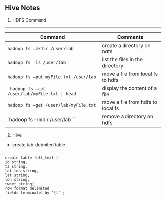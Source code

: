 ## Hive Notes

1. HDFS Command
---

Command|Comments|
 ----------- | ----------- |
`hadoop fs –mkdir /user/lab `| create a directory on hdfs|
`hadoop fs –ls /user/lab `| list the files in the directory
`hadoop fs –put myFile.txt /user/lab `| move a file from local fs to hdfs|
<code> hadoop fs –cat /user/lab/myFile.txt &#124; head </code>| display the content of a file|
`hadoop fs –get /user/lab/myFile.txt `| move a file from hdfs to local fs|
`hadoop fs –rmdir /user/lab ``| remove a directory on hdfs|

2. Hive
- create tab-delimited table
<code>
create table full_text (
id string,
ts string,
lat_lon string,
lat string,
lon string,
tweet string)
row format delimited
fields terminated by '\t' ; </code>
